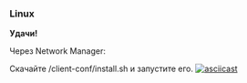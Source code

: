 ### Linux

**Удачи!**

Через Network Manager:

Скачайте /client-conf/install.sh и запустите его.
[![asciicast](https://asciinema.org/a/hUffZnZGUnUo2ISSXyhoxSU7K.svg)](https://asciinema.org/a/hUffZnZGUnUo2ISSXyhoxSU7K)